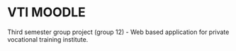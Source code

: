 # VTI MOODLE
Third semester group project (group 12) - Web based application for private vocational training institute.
